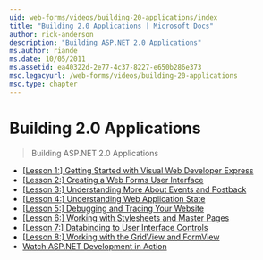 ```yaml
---
uid: web-forms/videos/building-20-applications/index
title: "Building 2.0 Applications | Microsoft Docs"
author: rick-anderson
description: "Building ASP.NET 2.0 Applications"
ms.author: riande
ms.date: 10/05/2011
ms.assetid: ea40322d-2e77-4c37-8227-e650b286e373
msc.legacyurl: /web-forms/videos/building-20-applications
msc.type: chapter
---
```

# Building 2.0 Applications

> Building ASP.NET 2.0 Applications

- [[Lesson 1:] Getting Started with Visual Web Developer Express](lesson-1-getting-started-with-visual-web-developer-express.md)
- [[Lesson 2:] Creating a Web Forms User Interface](lesson-2-creating-a-web-forms-user-interface.md)
- [[Lesson 3:] Understanding More About Events and Postback](lesson-3-understanding-more-about-events-and-postback.md)
- [[Lesson 4:] Understanding Web Application State](lesson-4-understanding-web-application-state.md)
- [[Lesson 5:] Debugging and Tracing Your Website](lesson-5-debugging-and-tracing-your-website.md)
- [[Lesson 6:] Working with Stylesheets and Master Pages](lesson-6-working-with-stylesheets-and-master-pages.md)
- [[Lesson 7:] Databinding to User Interface Controls](lesson-7-databinding-to-user-interface-controls.md)
- [[Lesson 8:] Working with the GridView and FormView](lesson-8-working-with-the-gridview-and-formview.md)
- [Watch ASP.NET Development in Action](watch-aspnet-development-in-action.md)

